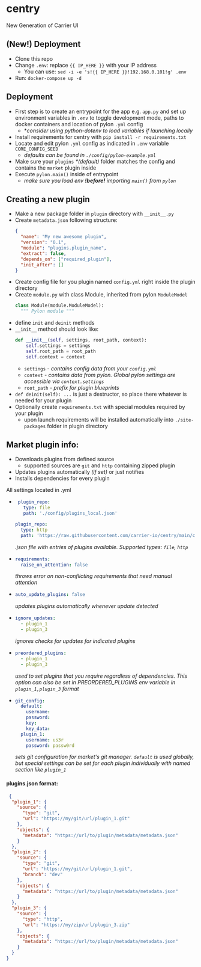 # centry
New Generation of Carrier UI

## (New!) Deployment
* Clone this repo
* Change `.env`: replace `{{ IP_HERE }}` with your IP address
  * You can use: `sed -i -e 's!{{ IP_HERE }}!192.168.0.101!g' .env`
* Run: `docker-compose up -d`

## Deployment

* First step is to create an entrypoint for the app e.g. `app.py` and set up environment variables in `.env` to toggle development mode, paths to docker containers and location of pylon `.yml` config
  * *_consider using python-dotenv to load variables if launching locally_
* Install requirements for centry with `pip install -r requirements.txt`
* Locate and edit pylon `.yml` config as indicated in `.env` variable `CORE_CONFIG_SEED`
    * _defaults can be found in `./config/pylon-example.yml`_
* Make sure your `plugins` _*(default)_ folder matches the config and contains the `market` plugin inside
* Execute `pylon.main()` inside of entrypoint
    * _make sure you load env **!before!** importing `main()` from `pylon`_


## Creating a new plugin
* Make a new package folder in `plugin` directory with `__init__.py`
* Create `metadata.json` following structure:
    ```json
    {
      "name": "My new awesome plugin",
      "version": "0.1",
      "module": "plugins.plugin_name",
      "extract": false,
      "depends_on": ["required_plugin"],
      "init_after": []
    }
    ```
* Create config file for you plugin named `config.yml` right inside the plugin directory
* Create `module.py` with class Module, inherited from pylon `ModuleModel`
  ```python
  class Module(module.ModuleModel):
    """ Pylon module """
  ```
* define `init` and `deinit` methods
* `__init__` method should look like:
    ```python
    def __init__(self, settings, root_path, context):
        self.settings = settings
        self.root_path = root_path
        self.context = context
    ```
    * `settings`  - _contains config data from your `config.yml`_
    * `context`   - _contains data from pylon. Global pylon settings are accessible via `context.settings`_
    * `root_path` - _prefix for plugin blueprints_
* `def deinit(self): ...` is just a destructor, so place there whatever is needed for your plugin
* Optionally create `requirements.txt` with special modules required by your plugin
    * upon launch requirements will be installed automatically into `./site-packages` folder in plugin directory

## Market plugin info:
* Downloads plugins from defined source
  * supported sources are `git` and `http` containing zipped plugin
* Updates plugins automatically _(if set)_ or just notifies
* Installs dependencies for every plugin

All settings located in .yml
*  ```yaml
    plugin_repo:
      type: file
      path: './config/plugins_local.json'
    ```
    ```yaml
    plugin_repo:
      type: http
      path: 'https://raw.githubusercontent.com/carrier-io/centry/main/config/plugins.json'
    ```
   _.json file with entries of plugins available. Supported types: `file`, `http`_

* ```yaml
  requirements:
    raise_on_attention: false
  ```
  _throws error on non-conflicting requirements that need manual attention_

* ```yaml
  auto_update_plugins: false
  ```
  _updates plugins automatically whenever update detected_

* ```yaml
  ignore_updates:
    - plugin_1
    - plugin_3
  ```  
  _ignores checks for updates for indicated plugins_

* ```yaml
  preordered_plugins:
    - plugin_1
    - plugin_3
  ```
   _used to set plugins that you require regardless of dependencies.
   This option can also be set in PREORDERED_PLUGINS env variable in `plugin_1,plugin_3` format_

* ```yaml
  git_config:
    default:
      username:
      password:
      key:
      key_data:
    plugin_1:
      username: us3r
      password: passw0rd
  ```
  _sets git configuration for market's git manager.
  `default` is used globally, but special settings can be set for each plugin individually with named section like `plugin_1`_


#### plugins.json format:
```json
 {
  "plugin_1": {
    "source": {
      "type": "git",
      "url": "https://my/git/url/plugin_1.git"
    },
    "objects": {
      "metadata": "https://url/to/plugin/metadata/metadata.json"
    }
  },
  "plugin_2": {
    "source": {
      "type": "git",
      "url": "https://my/git/url/plugin_1.git",
      "branch": "dev"
    },
    "objects": {
      "metadata": "https://url/to/plugin/metadata/metadata.json"
    }
  },
  "plugin_3": {
    "source": {
      "type": "http",
      "url": "https://my/zip/url/plugin_3.zip"
    },
    "objects": {
      "metadata": "https://url/to/plugin/metadata/metadata.json"
    }
  }
}
```
